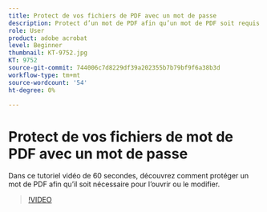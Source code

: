 ```yaml
---
title: Protect de vos fichiers de PDF avec un mot de passe
description: Protect d’un mot de PDF afin qu’un mot de PDF soit requis pour son ouverture ou sa modification
role: User
product: adobe acrobat
level: Beginner
thumbnail: KT-9752.jpg
KT: 9752
source-git-commit: 744006c7d8229df39a202355b7b79bf9f6a38b3d
workflow-type: tm+mt
source-wordcount: '54'
ht-degree: 0%

---
```


# Protect de vos fichiers de mot de PDF avec un mot de passe

Dans ce tutoriel vidéo de 60 secondes, découvrez comment protéger un mot de PDF afin qu’il soit nécessaire pour l’ouvrir ou le modifier.

>[!VIDEO](https://video.tv.adobe.com/v/340075?hidetitle=true)
